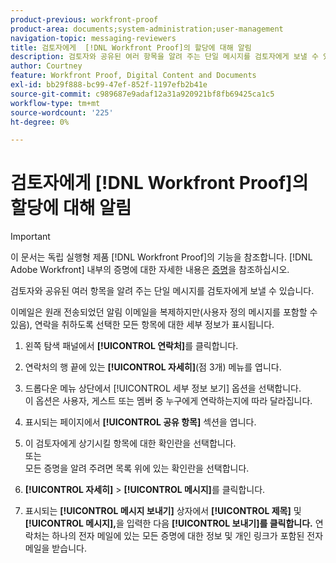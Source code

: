```yaml
---
product-previous: workfront-proof
product-area: documents;system-administration;user-management
navigation-topic: messaging-reviewers
title: 검토자에게  [!DNL Workfront Proof]의 할당에 대해 알림
description: 검토자와 공유된 여러 항목을 알려 주는 단일 메시지를 검토자에게 보낼 수 있습니다.
author: Courtney
feature: Workfront Proof, Digital Content and Documents
exl-id: bb29f888-bc99-47ef-852f-1197efb2b41e
source-git-commit: c989687e9adaf12a31a920921bf8fb69425ca1c5
workflow-type: tm+mt
source-wordcount: '225'
ht-degree: 0%

---
```


# 검토자에게 [!DNL Workfront Proof]의 할당에 대해 알림

>[!IMPORTANT]
>
>이 문서는 독립 실행형 제품 [!DNL Workfront Proof]의 기능을 참조합니다. [!DNL Adobe Workfront] 내부의 증명에 대한 자세한 내용은 [증명](../../../review-and-approve-work/proofing/proofing.md)을 참조하십시오.

검토자와 공유된 여러 항목을 알려 주는 단일 메시지를 검토자에게 보낼 수 있습니다.

이메일은 원래 전송되었던 알림 이메일을 복제하지만(사용자 정의 메시지를 포함할 수 있음), 연락을 취하도록 선택한 모든 항목에 대한 세부 정보가 표시됩니다.

1. 왼쪽 탐색 패널에서 **[!UICONTROL 연락처]**&#x200B;를 클릭합니다.
1. 연락처의 행 끝에 있는 **[!UICONTROL 자세히]**(점 3개) 메뉴를 엽니다.
1. 드롭다운 메뉴 상단에서 [!UICONTROL 세부 정보 보기] 옵션을 선택합니다.\
   이 옵션은 사용자, 게스트 또는 멤버 중 누구에게 연락하는지에 따라 달라집니다.
1. 표시되는 페이지에서 **[!UICONTROL 공유 항목]** 섹션을 엽니다.
1. 이 검토자에게 상기시킬 항목에 대한 확인란을 선택합니다.\
   또는\
   모든 증명을 알려 주려면 목록 위에 있는 확인란을 선택합니다.

1. **[!UICONTROL 자세히]** > **[!UICONTROL 메시지]**&#x200B;를 클릭합니다.

1. 표시되는 **[!UICONTROL 메시지 보내기]** 상자에서 **[!UICONTROL 제목]** 및 **[!UICONTROL 메시지],**&#x200B;을 입력한 다음 **[!UICONTROL 보내기]를 클릭합니다.**&#x200B; 연락처는 하나의 전자 메일에 있는 모든 증명에 대한 정보 및 개인 링크가 포함된 전자 메일을 받습니다.


